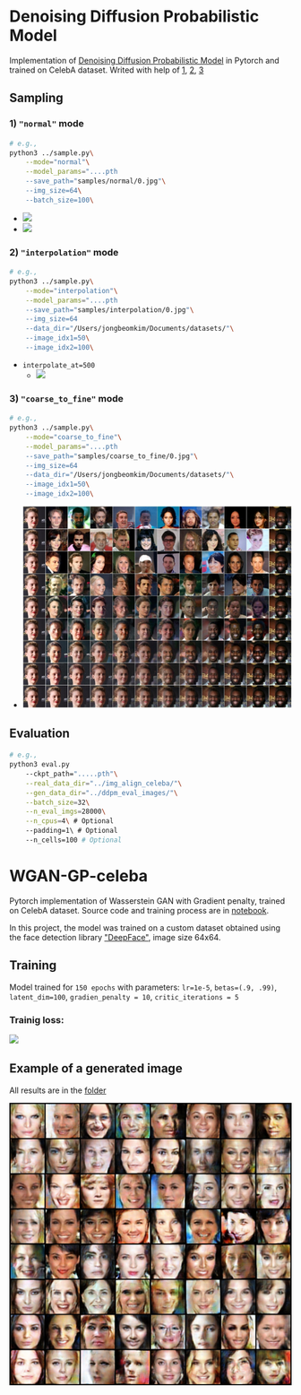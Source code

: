 # Denoising Diffusion Probabilistic Model
Implementation of <a href="https://arxiv.org/abs/2006.11239">Denoising Diffusion Probabilistic Model</a> in Pytorch and trained on CelebA dataset. Writed with help of [1](https://github.com/tcapelle/Diffusion-Models-pytorch), [2](https://medium.com/mlearning-ai/enerating-images-with-ddpms-a-pytorch-implementation-cef5a2ba8cb1), [3](https://colab.research.google.com/github/huggingface/notebooks/blob/main/diffusers/training_example.ipynb#scrollTo=e3eb5811-c10b-4dae-a58d-9583c42e7f57)
## Sampling
### 1) `"normal"` mode
```bash
# e.g.,
python3 ../sample.py\
    --mode="normal"\
    --model_params="....pth
    --save_path="samples/normal/0.jpg"\
    --img_size=64\
    --batch_size=100\
```
- <img src="https://github.com/Dortp68/CelebA-generative/blob/main/generated/64%C3%9764_4.jpg" width="450">
- <img src="https://github.com/Dortp68/CelebA-generative/blob/main/generated/64%C3%9764_6.jpg" width="450">
### 2) `"interpolation"` mode
```bash
# e.g.,
python3 ../sample.py\
    --mode="interpolation"\
    --model_params="....pth
    --save_path="samples/interpolation/0.jpg"\
    --img_size=64
    --data_dir="/Users/jongbeomkim/Documents/datasets/"\
    --image_idx1=50\
    --image_idx2=100\
```
- `interpolate_at=500`
    - <img src="https://github.com/Dortp68/CelebA-generative/blob/main/generated/64%C3%9764_from_500_4.jpg" width="700">
### 3) `"coarse_to_fine"` mode
```bash
# e.g.,
python3 ../sample.py\
    --mode="coarse_to_fine"\
    --model_params="....pth
    --save_path="samples/coarse_to_fine/0.jpg"\
    --img_size=64
    --data_dir="/Users/jongbeomkim/Documents/datasets/"\
    --image_idx1=50\
    --image_idx2=100\
```
- <img src="https://github.com/Dortp68/CelebA-generative/blob/main/generated/coarse_to_fine2.jpg" width="700">

## Evaluation
```bash
# e.g.,
python3 eval.py
    --ckpt_path=".....pth"\
    --real_data_dir="../img_align_celeba/"\
    --gen_data_dir="../ddpm_eval_images/"\
    --batch_size=32\
    --n_eval_imgs=28000\
    --n_cpus=4\ # Optional
    --padding=1\ # Optional
    --n_cells=100 # Optional
```
# WGAN-GP-celeba
Pytorch implementation of Wasserstein GAN with Gradient penalty, trained on CelebA dataset.
Source code and training process are in [notebook](https://github.com/Dortp68/CelebA-generative/blob/main/WGAN-gp%20celeba.ipynb).

In this project, the model was trained on a custom dataset obtained using the face detection library ["DeepFace"](https://github.com/serengil/deepface), image size 64x64.
## Training
Model trained for `150 epochs` with parameters: `lr=1e-5`, `betas=(.9, .99)`, `latent_dim=100`, `gradien_penalty = 10`, `critic_iterations = 5`
### Trainig loss:
![](https://github.com/Dortp68/WGAN-GP-celeba/blob/main/gr.png)
## Example of a generated image
All results are in the [folder](https://github.com/Dortp68/CelebA-generative/tree/main/images3)

![](images3/fake_images-0100.png)
